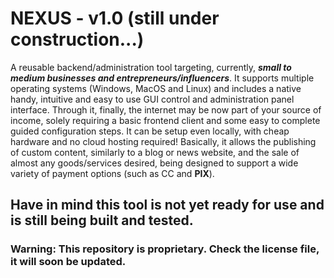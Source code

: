 # NEXUS - v1.0 (still under construction...)

A reusable backend/administration tool targeting, currently, _**small to medium businesses and entrepreneurs/influencers**_.
It supports multiple operating systems (Windows, MacOS and Linux) and includes a native handy, intuitive and easy to use GUI control and 
administration panel interface.
Through it, finally, the internet may be now part of your source of income, solely requiring a basic frontend client and some easy to complete
guided configuration steps. It can be setup even locally, with cheap hardware and no cloud hosting required!
Basically, it allows the publishing of custom content, similarly to a blog or news website, and the sale of almost any goods/services desired, 
being designed to support a wide variety of payment options (such as CC and **PIX**).

**Have in mind this tool is not yet ready for use and is still being built and tested.**
---

### Warning: This repository is proprietary. Check the license file, it will soon be updated.


